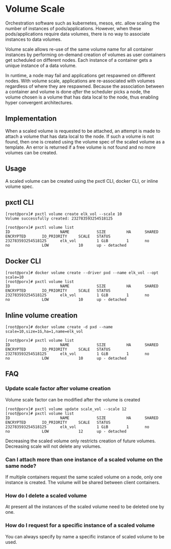 # Volume Scale

Orchestration software such as kubernetes, mesos, etc. allow scaling the
number of instances of pods/applications. However, when these pods/applications require data volumes, there is no way to associate instances to data volumes.

Volume scale allows re-use of the same volume name for all container instances
by performing on-demand creation of volumes as user containers get
scheduled on different nodes. Each instance of a container gets a unique instance of a data volume.

In runtime, a node may fail and applications get respawned on different nodes. With volume 
scale, applications are re-associated with volumes regardless of where they are
respawned. Because the association between a container and volume is done
*after* the scheduler picks a node, the volume 
chosen is a volume that has data local to the node, thus enabling hyper
convergent architectures.

## Implementation

When a scaled volume is requested to be attached, an attempt is made to attach a volume
that has data local to the node. If such a volume is not found, then one is
created using the volume spec of the scaled volume as a template.  An error is returned if a free volume is not found and no more volumes can be created.

## Usage

A scaled volume can be created using the pxctl CLI, docker CLI, or inline
volume spec. 

## pxctl CLI

```
[root@porx]# pxctl volume create elk_vol --scale 10
Volume successfully created: 232783593254518125

[root@porx]# pxctl volume list
ID                      NAME            SIZE         HA      SHARED  ENCRYPTED       IO_PRIORITY     SCALE   STATUS
232783593254518125      elk_vol         1 GiB        1       no      no              LOW             10      up - detached

```

## Docker CLI
```
[root@porx]# docker volume create --driver pxd --name elk_vol --opt scale=10
[root@porx]# pxctl volume list
ID                      NAME            SIZE         HA      SHARED  ENCRYPTED       IO_PRIORITY     SCALE   STATUS
232783593254518125      elk_vol         1 GiB        1       no      no              LOW             10      up - detached
```
## Inline volume creation

```
[root@porx]# docker volume create -d pxd --name scale=10,size=1G,ha=1,name=elk_vol

[root@porx]# pxctl volume list
ID                      NAME            SIZE         HA      SHARED  ENCRYPTED       IO_PRIORITY     SCALE   STATUS
232783593254518125      elk_vol         1 GiB        1       no      no              LOW             10      up - detached

```
## FAQ

### Update scale factor after volume creation

Volume scale factor can be modified after the volume is created

```
[root@porx]# pxctl volume update scale_vol --scale 12
[root@porx]# pxctl volume list
ID                      NAME            SIZE         HA      SHARED  ENCRYPTED       IO_PRIORITY     SCALE   STATUS
232783593254518125      elk_vol         1 GiB        1       no      no              LOW             12      up - detached
```

Decreasing the scaled volume only restricts creation of future volumes. Decreasing scale will not delete any volumes.

### Can I attach more than one instance of a scaled volume on the same node?

If multiple containers request the same scaled volume on a node, only one 
instance is created. The volume will be shared between client containers.

### How do I delete a scaled volume

At present all the instances of the scaled volume need to be deleted one by one.

### How do I request for a specific instance of a scaled volume

You can always specify by name a specific instance of scaled volume to be used.

